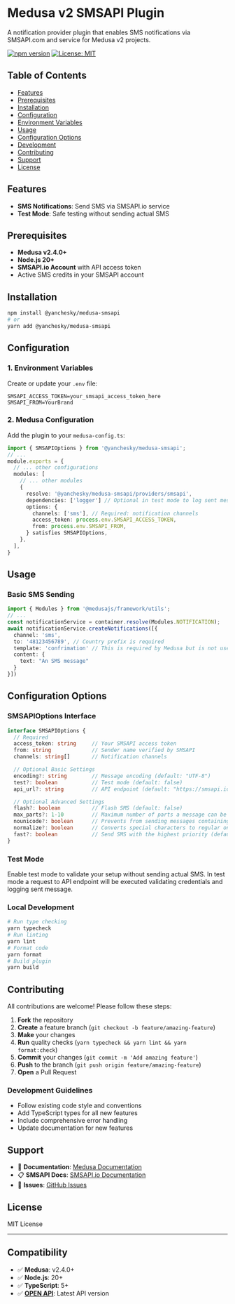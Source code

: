 # Medusa v2 SMSAPI Plugin

A notification provider plugin that enables SMS notifications via SMSAPI.com and service for Medusa v2 projects.

[![npm version](https://badge.fury.io/js/@yanchesky%2Fmedusa-smsapi.svg)](https://badge.fury.io/js/@yanchesky%2Fmedusa-smsapi)
[![License: MIT](https://img.shields.io/badge/License-MIT-yellow.svg)](https://opensource.org/licenses/MIT)

## Table of Contents

- [Features](#features)
- [Prerequisites](#prerequisites)
- [Installation](#installation)
- [Configuration](#configuration)
- [Environment Variables](#environment-variables)
- [Usage](#usage)
- [Configuration Options](#configuration-options)
- [Development](#development)
- [Contributing](#contributing)
- [Support](#support)
- [License](#license)

## Features

- **SMS Notifications**: Send SMS via SMSAPI.io service
- **Test Mode**: Safe testing without sending actual SMS

## Prerequisites

- **Medusa v2.4.0+**
- **Node.js 20+**
- **SMSAPI.io Account** with API access token
- Active SMS credits in your SMSAPI account

## Installation

```bash
npm install @yanchesky/medusa-smsapi
# or
yarn add @yanchesky/medusa-smsapi
```

## Configuration

### 1. Environment Variables

Create or update your `.env` file:

```env
SMSAPI_ACCESS_TOKEN=your_smsapi_access_token_here
SMSAPI_FROM=YourBrand
```

### 2. Medusa Configuration

Add the plugin to your `medusa-config.ts`:

```typescript
import { SMSAPIOptions } from '@yanchesky/medusa-smsapi';
// ...
module.exports = {
  // ... other configurations
  modules: [
    // ... other modules
    {
      resolve: '@yanchesky/medusa-smsapi/providers/smsapi',
      dependencies: ['logger'] // Optional in test mode to log sent messages
      options: {
        channels: ['sms'], // Required: notification channels
        access_token: process.env.SMSAPI_ACCESS_TOKEN,
        from: process.env.SMSAPI_FROM,
      } satisfies SMSAPIOptions,
    },
  ],
}
```


## Usage

### Basic SMS Sending

```typescript
import { Modules } from '@medusajs/framework/utils';
// ...
const notificationService = container.resolve(Modules.NOTIFICATION);
await notificationService.createNotifications([{
  channel: 'sms',
  to: '48123456789', // Country prefix is required
  template: 'confrimation' // This is required by Medusa but is not used by the plugin. 
  content: {
    text: "An SMS message"
  }
}])
```

## Configuration Options

### SMSAPIOptions Interface

```typescript
interface SMSAPIOptions {
  // Required
  access_token: string     // Your SMSAPI access token
  from: string             // Sender name verified by SMSAPI
  channels: string[]       // Notification channels

  // Optional Basic Settings
  encoding?: string        // Message encoding (default: "UTF-8")
  test?: boolean           // Test mode (default: false)
  api_url?: string         // API endpoint (default: "https://smsapi.io/api")

  // Optional Advanced Settings
  flash?: boolean          // Flash SMS (default: false)
  max_parts?: 1-10         // Maximum number of parts a message can be split into
  nounicode?: boolean      // Prevents from sending messages containing special characters.
  normalize?: boolean      // Converts special characters to regular ones. ę -> e; ć -> c
  fast?: boolean           // Send SMS with the highest priority (default: false)
}
```


### Test Mode

Enable test mode to validate your setup without sending actual SMS.
In test mode a request to API endpoint will be executed validating credentials and logging sent message. 


### Local Development

```bash
# Run type checking
yarn typecheck
# Run linting
yarn lint
# Format code
yarn format
# Build plugin
yarn build
```

## Contributing

All contributions are welcome! Please follow these steps:

1. **Fork** the repository
2. **Create** a feature branch (`git checkout -b feature/amazing-feature`)
3. **Make** your changes
4. **Run** quality checks (`yarn typecheck && yarn lint && yarn format:check`)
5. **Commit** your changes (`git commit -m 'Add amazing feature'`)
6. **Push** to the branch (`git push origin feature/amazing-feature`)
7. **Open** a Pull Request

### Development Guidelines

- Follow existing code style and conventions
- Add TypeScript types for all new features
- Include comprehensive error handling
- Update documentation for new features

## Support

- 📖 **Documentation**: [Medusa Documentation](https://docs.medusajs.com)
- 📋 **SMSAPI Docs**: [SMSAPI.io Documentation](https://www.smsapi.com/docs)
- 🐛 **Issues**: [GitHub Issues](https://github.com/yanchesky/medusa-smsapi/issues)

## License

MIT License

---

## Compatibility

- ✅ **Medusa**: v2.4.0+
- ✅ **Node.js**: 20+
- ✅ **TypeScript**: 5+
- ✅ **[OPEN API](https://www.smsapi.com/rest/)**: Latest API version

